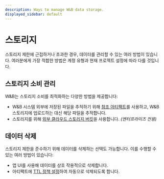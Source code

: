 ```yaml
---
description: Ways to manage W&B data storage.
displayed_sidebar: default
---
```


# 스토리지

스토리지 제한에 근접하거나 초과한 경우, 데이터를 관리할 수 있는 여러 방법이 있습니다. 여러분에게 가장 적합한 방법은 계정 유형과 현재 프로젝트 설정에 따라 다를 것입니다.

## 스토리지 소비 관리
W&B는 스토리지 소비를 최적화하는 다양한 방법을 제공합니다:

- W&B 시스템 외부에 저장된 파일을 추적하기 위해 [참조 아티팩트](../../artifacts/track-external-files.md)를 사용하고, W&B 스토리지에 업로드하는 대신 해당 파일을 추적합니다.
- 스토리지를 위해 [외부 클라우드 스토리지 버킷](../features/teams.md)을 사용합니다. *(엔터프라이즈 전용)*

## 데이터 삭제
스토리지 제한을 준수하기 위해 데이터를 삭제하는 선택도 가능합니다. 이를 수행할 수 있는 여러 방법이 있습니다:

- 앱 UI를 사용해 데이터를 상호 작용적으로 삭제합니다.
- 아티팩트에 [TTL 정책 설정](../../artifacts/ttl.md)하여 자동으로 삭제되도록 합니다.